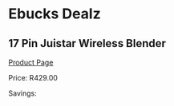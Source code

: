 
# Ebucks Dealz
## 17 Pin Juistar Wireless Blender
[Product Page](https://www.ebucks.com/web/shop/productSelected.do?prodId=572769092&catId=704987863)

Price: R429.00

Savings: 


	